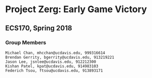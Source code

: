 # Project Zerg: Early Game Victory
## ECS170, Spring 2018
### Group Members
    Michael Chan, mhcchan@ucdavis.edu, 999316614
    Brendan Gerrity, bgerrity@ucdavis.edu, 913219221
    Jason Lee, jsnlee@ucdavis.edu, 912212300
    Kishan Patel, kpat@ucdavis.edu, 914983103
    Federich Tsou, ftsou@ucdavis.edu, 913893171
